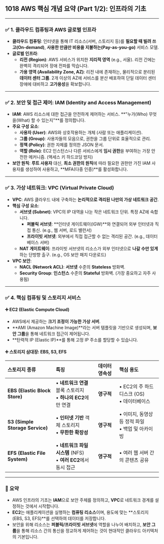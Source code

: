 ## 1018 AWS 핵심 개념 요약 (Part 1/2): 인프라의 기초

---

### ✅ 1. 클라우드 컴퓨팅과 AWS 글로벌 인프라

*   **클라우드 컴퓨팅**: 인터넷을 통해 IT 리소스(서버, 스토리지 등)를 **필요할 때 빌려 쓰고(On-demand)**, **사용한 만큼만 비용을 지불하는(Pay-as-you-go)** 서비스 모델.
*   **글로벌 인프라**:
    *   **리전 (Region)**: AWS 서비스가 위치한 **지리적 영역** (e.g., 서울). 리전 간에는 완벽히 격리되어 장애 전파를 막습니다.
    *   **가용 영역 (Availability Zone, AZ)**: 리전 내에 존재하는, 물리적으로 분리된 **데이터 센터 그룹**. 2개 이상의 AZ에 서비스를 분산 배포하여 단일 데이터 센터 장애에 대비하고 **고가용성**을 확보합니다.

---

### ✅ 2. 보안 및 접근 제어: IAM (Identity and Access Management)

*   **IAM**: AWS 리소스에 대한 접근을 안전하게 제어하는 서비스. **"누가(Who) 무엇을(What) 할 수 있는지"**를 정의합니다.
*   **주요 구성 요소**:
    *   **사용자 (User)**: AWS와 상호작용하는 개체 (사람 또는 애플리케이션).
    *   **그룹 (Group)**: 사용자들의 모음으로, 권한을 그룹 단위로 효율적으로 관리.
    *   **정책 (Policy)**: 권한 자체를 정의한 JSON 문서.
    *   **역할 (Role)**: EC2 인스턴스나 다른 서비스에게 **임시 권한**을 부여하는 가장 안전한 메커니즘. (액세스 키 하드코딩 방지)
*   **보안 원칙**: **루트 사용자** 대신, **최소 권한의 원칙**에 따라 필요한 권한만 가진 IAM 사용자를 생성하여 사용하고, **MFA(다중 인증)**를 활성화합니다.

---

### ✅ 3. 가상 네트워크: VPC (Virtual Private Cloud)

*   **VPC**: AWS 클라우드 내에 구축하는 **논리적으로 격리된 나만의 가상 네트워크 공간**.
*   **핵심 구성 요소**:
    *   **서브넷 (Subnet)**: VPC의 IP 대역을 나눈 작은 네트워크 단위. 특정 AZ에 속합니다.
        *   **퍼블릭 서브넷**: **인터넷 게이트웨이(IGW)**와 연결되어 외부 인터넷과 직접 통신. (e.g., 웹 서버, 로드 밸런서)
        *   **프라이빗 서브넷**: 외부에서 직접 접근할 수 없는 격리된 공간. (e.g., 데이터베이스 서버)
    *   **NAT 게이트웨이**: 프라이빗 서브넷의 리소스가 외부 인터넷으로 **나갈 수만 있게** 하는 단방향 출구. (e.g., OS 보안 패치 다운로드)
*   **VPC 보안**:
    *   **NACL (Network ACL)**: **서브넷** 수준의 **Stateless** 방화벽.
    *   **Security Group**: **인스턴스** 수준의 **Stateful** 방화벽. (가장 중요하고 자주 사용됨)

---

### ✅ 4. 핵심 컴퓨팅 및 스토리지 서비스

#### ➕ EC2 (Elastic Compute Cloud)

*   AWS에서 제공하는 **크기 조정이 가능한 가상 서버**.
*   **AMI (Amazon Machine Image)**라는 서버 템플릿을 기반으로 생성되며, **보안 그룹**을 통해 네트워크 접근이 제어됩니다.
*   **탄력적 IP (Elastic IP)**를 통해 고정 IP 주소를 할당할 수 있습니다.

#### ➕ 스토리지 삼대장: EBS, S3, EFS

| 스토리지 종류 | 특징 | 데이터 영속성 | 핵심 용도 |
| :--- | :--- | :--- | :--- |
| **EBS (Elastic Block Store)** | • **네트워크 연결** 블록 스토리지<br>• **하나의 EC2**에만 연결 | **영구적** | • EC2의 주 하드 디스크 (OS)<br>• 데이터베이스 |
| **S3 (Simple Storage Service)** | • **인터넷 기반** 객체 스토리지<br>• **무한한 확장성** | **영구적** | • 이미지, 동영상 등 정적 파일<br>• 백업 및 아카이빙 |
| **EFS (Elastic File System)** | • **네트워크 파일 시스템** (NFS)<br>• **여러 EC2**에서 동시 접근 | **영구적** | • 여러 웹 서버 간의 콘텐츠 공유 |

---

### 📌 요약

*   AWS 인프라의 기초는 **IAM**으로 보안 주체를 정의하고, **VPC**로 네트워크 경계를 설정하는 것에서 시작합니다.
*   **EC2**는 애플리케이션을 실행하는 **컴퓨팅 리소스**이며, 용도에 맞는 **스토리지(EBS, S3, EFS)**를 선택하여 데이터를 저장합니다.
*   보안을 위해 리소스는 **퍼블릭/프라이빗 서브넷**에 역할을 나누어 배치하고, **보안 그룹**을 통해 리소스 간의 통신을 정교하게 제어하는 것이 현대적인 클라우드 아키텍처의 기본입니다.